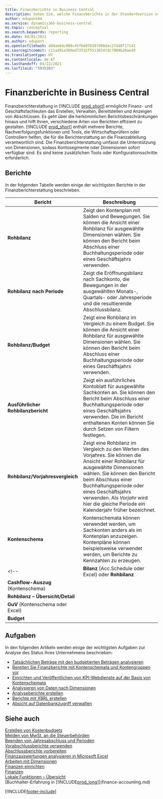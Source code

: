 ```yaml
---
title: Finanzberichte in Business Central
description: Sehen Sie, welche Finanzberichte in der Standardversion von Business Central verfügbar sind, damit Sie Ihr Unternehmen im Auge behalten können.
author: edupont04
ms.service: dynamics365-business-central
ms.topic: conceptual
ms.search.keywords: reporting
ms.date: 04/01/2021
ms.author: edupont
ms.openlocfilehash: dd4ae64c008c45fb6876387d98dac27440f17141
ms.sourcegitcommit: c11ad91a389ed72532f5513654fdc7909b20aed9
ms.translationtype: HT
ms.contentlocale: de-AT
ms.lasthandoff: 04/22/2021
ms.locfileid: "5935303"
---
```

# <a name="financial-reports-in-business-central"></a>Finanzberichte in Business Central

Finanzberichterstattung in [!INCLUDE [prod_short](includes/prod_short.md)] ermöglicht Finanz- und Geschäftsfachleuten das Erstellen, Verwalten, Bereitstellen und Anzeigen von Abschlüssen. Es geht über die herkömmlichen Berichtsbeschränkungen hinaus und hilft Ihnen, verschiedene Arten von Berichten effizient zu gestalten. [!INCLUDE [prod_short](includes/prod_short.md)] enthält mehrere Berichte, Nachverfolgungsfunktionen und Tools, die Wirtschaftsprüfern oder Controllern helfen, die für die Berichterstattung an die Finanzabteilung verantwortlich sind. Die Finanzberichterstattung umfasst die Unterstützung von Dimensionen, sodass Kontosegmente oder Dimensionen sofort verfügbar sind. Es sind keine zusätzlichen Tools oder Konfigurationsschritte erforderlich.  

## <a name="reports"></a>Berichte

In der folgenden Tabelle werden einige der wichtigsten Berichte in der Finanzberichterstattung beschrieben.

|Bericht |Beschreibung  |
|---------|---------|
|**Rohbilanz**| Zeigt den Kontenplan mit Salden und Bewegungen. Sie können die Ansicht einer Rohbilanz für ausgewählte Dimensionen wählen. Sie können den Bericht beim Abschluss einer Buchhaltungsperiode oder eines Geschäftsjahrs verwenden. |
|**Rohbilanz nach Periode**  | Zeigt die Eröffnungsbilanz nach Sachkonto, die Bewegungen in der ausgewählten Monats-, Quartals- oder Jahresperiode und die resultierende Abschlussbilanz.         |
|**Rohbilanz/Budget** | Zeigt eine Rohbilanz im Vergleich zu einem Budget. Sie können die Ansicht einer Rohbilanz für ausgewählte Dimensionen wählen. Sie können den Bericht beim Abschluss einer Buchhaltungsperiode oder eines Geschäftsjahrs verwenden.        |
|**Ausführlicher Rohbilanzbericht** |Zeigt ein ausführliches Kontoblatt für ausgewählte Sachkonten an. Sie können den Bericht beim Abschluss einer Buchhaltungsperiode oder eines Geschäftsjahrs verwenden. Die im Bericht enthaltenen Konten können Sie durch Setzen von Filtern festlegen.         |
|**Rohbilanz/Vorjahresvergleich**|Zeigt eine Rohbilanz im Vergleich zu den Werten des Vorjahres. Sie können die Ansicht einer Rohbilanz für ausgewählte Dimensionen wählen. Sie können den Bericht beim Abschluss einer Buchhaltungsperiode oder eines Geschäftsjahrs verwenden. Als *Vorjahr* wird hier die gleiche Periode ein Kalenderjahr früher bezeichnet.|
|**Kontenschema**|Kontenschemata können verwendet werden, um Sachkonten anders als im Kontenplan anzuzeigen. Kontenpläne können beispielsweise verwendet werden, um Berichte zu Kennzahlen zu erzeugen.|
<!--|**Bilanz** (Acc.Schedule oder Excel) oder **Rohbilanz** |         |
|**Cashflow-Auszug** (Kontenschema) |         |
|**Rohbilanz – Übersicht/Detail** |         |
|**GuV** (Kontenschema oder Excel)||
|**Budget** ||-->

## <a name="tasks"></a>Aufgaben

In den folgenden Artikeln werden einige der wichtigsten Aufgaben zur Analyse des Status Ihres Unternehmens beschrieben:

* [Tatsächlichen Beträge mit den budgetierten Beträgen analysieren](bi-how-analyze-actual-versus-budget.md)  
* [Bereiten Sie Finanzberichte mit Kontenschemata und Kontengruppen vor](bi-how-work-account-schedule.md)  
* [Einrichten und Veröffentlichen von KPI-Webdienste auf der Basis von Kontenschemata](bi-how-to-set-up-and-publish-kpi-web-services-based-on-account-schedules.md)  
* [Analysieren von Daten nach Dimensionen](bi-how-analyze-data-dimension.md)  
* [Analyseberichte erstellen](bi-how-create-analysis-views-reports.md)  
* [Berichte mit XBRL erstellen](bi-create-reports-with-xbrl.md)  
* [Absicht auf Datenbankzugriff verwalten](admin-data-access-intent.md)  

## <a name="see-also"></a>Siehe auch

[Erstellen von Kostenbudgets](finance-create-cost-budgets.md)  
[Melden von MwSt. an die Steuerbehörden](finance-how-report-vat.md)  
[Beenden von Jahresabschluss und Perioden](year-close-years-periods.md)  
[Vorabschlussberichte verwenden](year-prepare-preclose-reports.md)  
[Abschlussberichte vorbereiten](year-prepare-close-statement.md)  
[Finanzauswertungen analysieren in Microsoft Excel](finance-analyze-excel.md)  
[Arbeiten mit Dimensionen](finance-dimensions.md)  
[Finanzen einrichten](finance-setup-finance.md)  
[Finanzen](finance.md)  
[Lokale Funktionen – Übersicht](about-localization.md)  
[Buchhalter-Erfahrung in [!INCLUDE[prod_long](includes/prod_long.md)]](finance-accounting.md)  


[!INCLUDE[footer-include](includes/footer-banner.md)]
